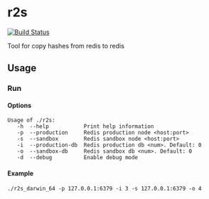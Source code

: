 # r2s
[![Build Status](https://travis-ci.org/Ahton89/r2s.svg?branch=master)](https://travis-ci.org/Ahton89/r2s)

Tool for copy hashes from redis to redis

## Usage

### Run

#### Options
```
Usage of ./r2s:
   -h  --help           Print help information
   -p  --production     Redis production node <host:port>
   -s  --sandbox        Redis sandbox node <host:port>
   -i  --production-db  Redis production db <num>. Default: 0
   -o  --sandbox-db     Redis sandbox db <num>. Default: 0
   -d  --debug          Enable debug mode
```

#### Example

```
./r2s_darwin_64 -p 127.0.0.1:6379 -i 3 -s 127.0.0.1:6379 -o 4
```
